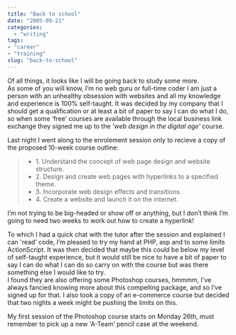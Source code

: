 ```yaml
---
title: "Back to school"
date: "2005-09-21"
categories: 
  - "writing"
tags:
- "career"
- "training"
slug: "back-to-school"
---
```


Of all things, it looks like I will be going back to study some more.  
As some of you will know, I’m no web guru or full-time coder I am just a person with an unhealthy obsession with websites and all my knowledge and experience is 100% self-taught. It was decided by my company that I should get a qualification or at least a bit of paper to say I can do what I do, so when some ‘free’ courses are available through the local business link exchange they signed me up to the _'web design in the digital age’_ course.
 
Last night I went along to the enrolement session only to recieve a copy of the proposed 10-week course outline:

> - 1\. Understand the concept of web page design and website structure.
> - 2\. Design and create web pages with hyperlinks to a specified theme.
> - 3\. Incorporate web design effects and transitions.
> - 4\. Create a website and launch it on the internet.

I’m not trying to be big-headed or show off or anything, but I don’t think I’m going to need two weeks to work out how to create a hyperlink!
 
To which I had a quick chat with the tutor after the session and explained I can 'read’ code, I’m pleased to try my hand at PHP, asp and to some limits ActionScript. It was then decided that maybe this could be below my level of self-taught experience, but it would still be nice to have a bit of paper to say I can do what I can do so carry on with the course but was there something else I would like to try.  
I found they are also offering some Photoshop courses, hmmmm, I’ve always fancied knowing more about this compelling package, and so I’ve signed up for that. I also took a copy of an e-commerce course but decided that two nights a week might be pushing the limits on this.
 
My first session of the Photoshop course starts on Monday 26th, must remember to pick up a new 'A-Team’ pencil case at the weekend.

